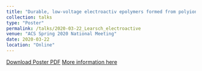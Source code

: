 ```yaml
---
title: "Durable, low-voltage electroactiv epolymers formed from polyionic complexes"
collection: talks
type: "Poster"
permalink: /talks/2020-03-22_Learsch_electroactive
venue: "ACS Spring 2020 National Meeting"
date: 2020-03-22
location: "Online"
---
```

[Download Poster PDF](http://rlearsch.github.io/files/Learsch_Electroactive-polymer_2020.pdf)
[More information here](https://www.morressier.com/o/event/5e733c5acde2b641284a7e27/article/5e73d6ce139645f83c22b004)
